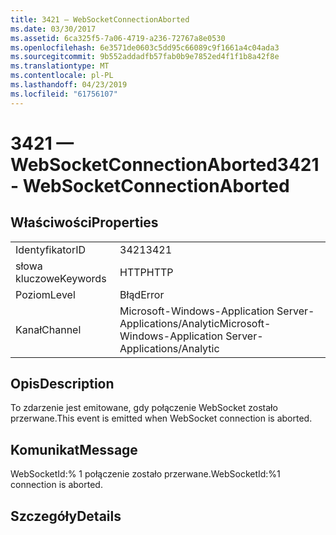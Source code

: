 ```yaml
---
title: 3421 — WebSocketConnectionAborted
ms.date: 03/30/2017
ms.assetid: 6ca325f5-7a06-4719-a236-72767a8e0530
ms.openlocfilehash: 6e3571de0603c5dd95c66089c9f1661a4c04ada3
ms.sourcegitcommit: 9b552addadfb57fab0b9e7852ed4f1f1b8a42f8e
ms.translationtype: MT
ms.contentlocale: pl-PL
ms.lasthandoff: 04/23/2019
ms.locfileid: "61756107"
---
```

# <a name="3421---websocketconnectionaborted"></a><span data-ttu-id="b2ae0-102">3421 — WebSocketConnectionAborted</span><span class="sxs-lookup"><span data-stu-id="b2ae0-102">3421 - WebSocketConnectionAborted</span></span>
## <a name="properties"></a><span data-ttu-id="b2ae0-103">Właściwości</span><span class="sxs-lookup"><span data-stu-id="b2ae0-103">Properties</span></span>  
  
|||  
|-|-|  
|<span data-ttu-id="b2ae0-104">Identyfikator</span><span class="sxs-lookup"><span data-stu-id="b2ae0-104">ID</span></span>|<span data-ttu-id="b2ae0-105">3421</span><span class="sxs-lookup"><span data-stu-id="b2ae0-105">3421</span></span>|  
|<span data-ttu-id="b2ae0-106">słowa kluczowe</span><span class="sxs-lookup"><span data-stu-id="b2ae0-106">Keywords</span></span>|<span data-ttu-id="b2ae0-107">HTTP</span><span class="sxs-lookup"><span data-stu-id="b2ae0-107">HTTP</span></span>|  
|<span data-ttu-id="b2ae0-108">Poziom</span><span class="sxs-lookup"><span data-stu-id="b2ae0-108">Level</span></span>|<span data-ttu-id="b2ae0-109">Błąd</span><span class="sxs-lookup"><span data-stu-id="b2ae0-109">Error</span></span>|  
|<span data-ttu-id="b2ae0-110">Kanał</span><span class="sxs-lookup"><span data-stu-id="b2ae0-110">Channel</span></span>|<span data-ttu-id="b2ae0-111">Microsoft-Windows-Application Server-Applications/Analytic</span><span class="sxs-lookup"><span data-stu-id="b2ae0-111">Microsoft-Windows-Application Server-Applications/Analytic</span></span>|  
  
## <a name="description"></a><span data-ttu-id="b2ae0-112">Opis</span><span class="sxs-lookup"><span data-stu-id="b2ae0-112">Description</span></span>  
 <span data-ttu-id="b2ae0-113">To zdarzenie jest emitowane, gdy połączenie WebSocket zostało przerwane.</span><span class="sxs-lookup"><span data-stu-id="b2ae0-113">This event is emitted when WebSocket connection is aborted.</span></span>  
  
## <a name="message"></a><span data-ttu-id="b2ae0-114">Komunikat</span><span class="sxs-lookup"><span data-stu-id="b2ae0-114">Message</span></span>  
 <span data-ttu-id="b2ae0-115">WebSocketId:% 1 połączenie zostało przerwane.</span><span class="sxs-lookup"><span data-stu-id="b2ae0-115">WebSocketId:%1 connection is aborted.</span></span>  
  
## <a name="details"></a><span data-ttu-id="b2ae0-116">Szczegóły</span><span class="sxs-lookup"><span data-stu-id="b2ae0-116">Details</span></span>
